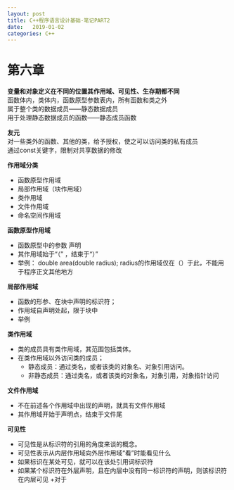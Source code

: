 ```yaml
---
layout: post
title: C++程序语言设计基础-笔记PART2
date:   2019-01-02
categories: C++
---
```


# 第六章
**变量和对象定义在不同的位置其作用域、可见性、生存期都不同**  
函数体内，类体内，函数原型参数表内，所有函数和类之外   
属于整个类的数据成员——静态数据成员  
用于处理静态数据成员的函数——静态成员函数  

**友元**  
对一些类外的函数、其他的类，给予授权，使之可以访问类的私有成员  
通过const关键字，限制对共享数据的修改  

**作用域分类**  
+ 函数原型作用域
+ 局部作用域（块作用域）
+ 类作用域  
+ 文件作用域
+ 命名空间作用域

**函数原型作用域**  
+ 函数原型中的参数 声明
+ 其作用域始于“（” ，结束于“）”   
+ 举例： 
double area(double radius); radius的作用域仅在（）于此，不能用于程序正文其他地方

**局部作用域**  
+ 函数的形参、在块中声明的标识符；
+ 作用域自声明处起，限于块中
+ 举例  

**类作用域**  
+ 类的成员具有类作用域，其范围包括类体。
+ 在类作用域以外访问类的成员；
   + 静态成员：通过类名，或者该类的对象名、对象引用访问。
   + 非静态成员：通过类名，或者该类的对象名，对象引用，对象指针访问
   
 **文件作用域**  
 + 不在前述各个作用域中出现的声明，就具有文件作用域
 + 其作用域开始于声明点，结束于文件尾
 
 
 **可见性**
+ 可见性是从标识符的引用的角度来谈的概念。
+ 可见性表示从内层作用域向外层作用域“看”时能看见什么
+ 如果标识在某处可见，就可以在该处引用词标识符
+ 如果某个标识符在外层声明，且在内层中没有同一标识符的声明，则该标识符在内层可见
+对于
















